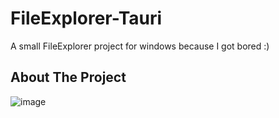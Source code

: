 # FileExplorer-Tauri
A small FileExplorer project for windows because I got bored :)

## About The Project
![image](https://github.com/k3rn3lpanicc/FileExplorer-Tauri/assets/20683538/907bea75-a091-42de-97e7-1f7e6c33132a)
